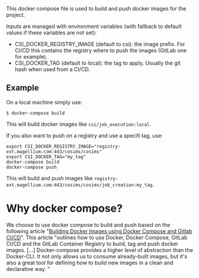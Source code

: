 This docker compose file is used to build and push docker images for the
project.

Inputs are managed with environment variables (with fallback to default
values if these variables are not set):
- CSI_DOCKER_REGISTRY_IMAGE (default to csi): the image prefix. For CI/CD this
  contains the registry where to push the images (GitLab one for example).
- CSI_DOCKER_TAG (default to local): the tag to apply. Usually the git hash
  when used from a CI/CD.

## Example

On a local machine simply use:

``` shell
$ docker-compose build
```

This will build docker images like `csi/job_execution:local`.


If you also want to push on a registry and use a specifi tag, use:

``` shell
export CSI_DOCKER_REGISTRY_IMAGE="registry-ext.magellium.com:443/cosims/cosims"
export CSI_DOCKER_TAG="my_tag"
docker-compose build
docker-compose push
```

This will build and push images like `registry-ext.magellium.com:443/cosims/cosims/job_creation:my_tag`.

# Why docker compose?

We choose to use docker compose to build and push based on the following article
"[Building Docker Images using Docker Compose and Gitlab CI/CD](https://vgarcia.dev/blog/2019-06-17-building-docker-images-using-docker-compose-and-gitlab/)".
This article "outlines how to use Docker, Docker Compose, GitLab CI/CD and the
GitLab Container Registry to build, tag and push docker images. [...]
Docker-compose provides a higher level of abstraction than the Docker-CLI. It
not only allows us to consume already-built images, but it's also a great tool
for defining how to build new images in a clean and declarative way. "